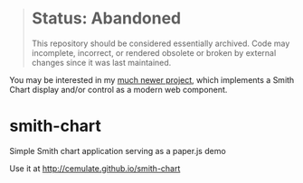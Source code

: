 > # Status: Abandoned
> This repository should be considered essentially archived. Code may incomplete, incorrect, or rendered obsolete or broken by external changes since it was last maintained.

You may be interested in my [much newer project](https://github.com/cemulate/web-component-smith-chart), which implements a Smith Chart display and/or control as a modern web component.

smith-chart
===========

Simple Smith chart application serving as a paper.js demo

Use it at http://cemulate.github.io/smith-chart
